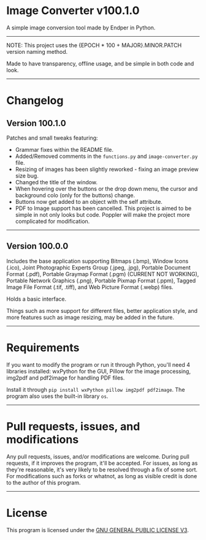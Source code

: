 # Image Converter v100.1.0

A simple image conversion tool made by Endper in Python.

---

NOTE: This project uses the {EPOCH * 100 + MAJOR}.MINOR.PATCH version naming method.

Made to have transparency, offline usage, and be simple in both code and look.

---

# Changelog

## Version 100.1.0

Patches and small tweaks featuring:
- Grammar fixes within the README file.
- Added/Removed comments in the `functions.py` and `image-converter.py` file.
- Resizing of images has been slightly reworked - fixing an image preview size bug.
- Changed the title of the window.
- When hovering over the buttons or the drop down menu, the cursor and background colo (only for the buttons) change.
- Buttons now get added to an object with the self attribute.
- PDF to Image support has been cancelled. This project is aimed to be simple in not only looks but code. Poppler will make the project more complicated for modification.

---

## Version 100.0.0

Includes the base application supporting Bitmaps (.bmp), Window Icons (.ico), Joint Photographic Experts Group (.jpeg, .jpg), Portable Document Format (.pdf), Portable Graymap Format (.pgm) (CURRENT NOT WORKING), Portable Network Graphics (.png), Portable Pixmap Format (.ppm), Tagged Image File Format (.tif, .tiff), and Web Picture Format (.webp) files.

Holds a basic interface.

Things such as more support for different files, better application style, and more features such as image resizing, may be added in the future.

---

# Requirements

If you want to modify the program or run it through Python, you'll need 4 libraries installed: wxPython for the GUI, Pillow for the image processing, img2pdf and pdf2image for handling PDF files.

Install it through `pip install wxPython pillow img2pdf pdf2image`. The program also uses the built-in library `os`.

---

# Pull requests, issues, and modifications

Any pull requests, issues, and/or modifications are welcome. During pull requests, if it improves the program, it'll be accepted. For issues, as long as they're reasonable, it's very likely to be resolved through a fix of some sort. For modifications such as forks or whatnot, as long as visible credit is done to the author of this program.

---

# License

This program is licensed under the [GNU GENERAL PUBLIC LICENSE V3](LICENSE).